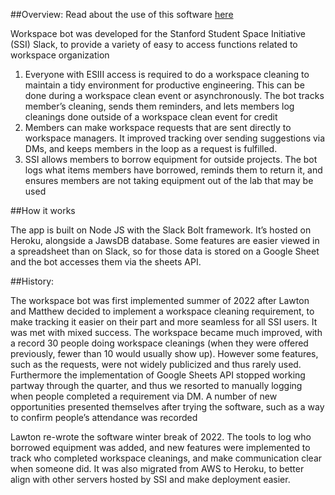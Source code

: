 ##Overview:
Read about the use of this software [here](URL "https://lawtonskaling.sites.stanford.edu/news/workspace-bot")

Workspace bot was developed for the Stanford Student Space Initiative (SSI) Slack, to provide a variety of easy to access functions related to workspace organization

1. Everyone with ESIII access is required to do a workspace cleaning to maintain a tidy environment for productive engineering. This can be done during a workspace clean event or asynchronously. The bot tracks member’s cleaning, sends them reminders, and lets members log cleanings done outside of a workspace clean event for credit
2. Members can make workspace requests that are sent directly to workspace managers. It improved tracking over sending suggestions via DMs, and keeps members in the loop as a request is fulfilled. 
3. SSI allows members to borrow equipment for outside projects. The bot logs what items members have borrowed, reminds them to return it, and ensures members are not taking equipment out of the lab that may be used

##How it works

The app is built on Node JS with the Slack Bolt framework. It’s hosted on Heroku, alongside a JawsDB database. Some features are easier viewed in a spreadsheet than on Slack, so for those data is stored on a Google Sheet and the bot accesses them via the sheets API. 

##History:

The workspace bot was first implemented summer of 2022 after Lawton and Matthew decided to implement a workspace cleaning requirement, to make tracking it easier on their part and more seamless for all SSI users. It was met with mixed success. The workspace became much improved, with a record 30 people doing workspace cleanings (when they were offered previously, fewer than 10 would usually show up). However some features, such as the requests, were not widely publicized and thus rarely used. Furthermore the implementation of Google Sheets API stopped working partway through the quarter, and thus we resorted to manually logging when people completed a requirement via DM. A number of new opportunities presented themselves after trying the software, such as a way to confirm people’s attendance was recorded

Lawton re-wrote the software winter break of 2022. The tools to log who borrowed equipment was added, and new features were implemented to track who completed workspace cleanings, and make communication clear when someone did. It was also migrated from AWS to Heroku, to better align with other servers hosted by SSI and make deployment easier.

